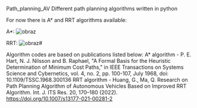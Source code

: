  Path_planning_AV
Different path planning algorithms written in python

For now there is A* and RRT algorithms available:

A*:
![obraz](https://github.com/user-attachments/assets/1aec0ead-361f-4945-8278-58f3e27d9d91)


RRT:
![obraz](https://github.com/user-attachments/assets/51cf0cc9-65cb-4dd1-81c1-39884b153cd2)#

Algorithm codes are based on publications listed below:
A* algorithm - P. E. Hart, N. J. Nilsson and B. Raphael, "A Formal Basis for the Heuristic Determination of Minimum Cost Paths," in IEEE Transactions on Systems Science and Cybernetics, vol. 4, no. 2, pp. 100-107, July 1968, doi: 10.1109/TSSC.1968.300136
RRT algorithm - Huang, G., Ma, Q. Research on Path Planning Algorithm of Autonomous Vehicles Based on Improved RRT Algorithm. Int. J. ITS Res. 20, 170–180 (2022). https://doi.org/10.1007/s13177-021-00281-2
